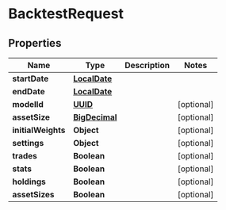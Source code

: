 
# BacktestRequest

## Properties
Name | Type | Description | Notes
------------ | ------------- | ------------- | -------------
**startDate** | [**LocalDate**](LocalDate.md) |  | 
**endDate** | [**LocalDate**](LocalDate.md) |  | 
**modelId** | [**UUID**](UUID.md) |  |  [optional]
**assetSize** | [**BigDecimal**](BigDecimal.md) |  |  [optional]
**initialWeights** | **Object** |  |  [optional]
**settings** | **Object** |  |  [optional]
**trades** | **Boolean** |  |  [optional]
**stats** | **Boolean** |  |  [optional]
**holdings** | **Boolean** |  |  [optional]
**assetSizes** | **Boolean** |  |  [optional]



